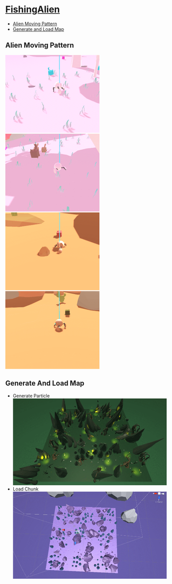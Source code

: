# [FishingAlien](https://github.com/KimHeeRyeong/FishingAlien/blob/master/README.md)

- [Alien Moving Pattern](#alien-moving-pattern)
- [Generate and Load Map](#generate-and-load-map)

## <a name="alien-moving-pattern"></a>Alien Moving Pattern  


![Basic](https://github.com/KimHeeRyeong/FishingAlien/blob/master/GIF/AlienMovingPattern/Basic.gif "Basic")
![Boss_Report](https://github.com/KimHeeRyeong/FishingAlien/blob/master/GIF/AlienMovingPattern/Boss_Report.gif "Boss_Report")  
![Escape](https://github.com/KimHeeRyeong/FishingAlien/blob/master/GIF/AlienMovingPattern/Escape.gif "Escape")
![Tracking](https://github.com/KimHeeRyeong/FishingAlien/blob/master/GIF/AlienMovingPattern/Tracking.gif "Tracking")  

## Generate And Load Map  


- Generate Particle  
![ParticleGenerate](https://github.com/KimHeeRyeong/FishingAlien/blob/master/GIF/GenerateLoadMap/ParticleGenerate.gif "Generate Particle")
- Load Chunk   
![ChunkLoad](https://github.com/KimHeeRyeong/FishingAlien/blob/master/GIF/GenerateLoadMap/ChunkLoad.gif "Load Chunk")

